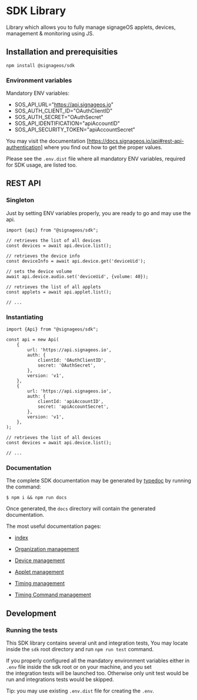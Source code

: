 # SDK Library

Library which allows you to fully manage signageOS applets, devices, management & monitoring using JS.

## Installation and prerequisities

```
npm install @signageos/sdk
```

### Environment variables

Mandatory ENV variables:

- SOS_API_URL="https://api.signageos.io"
- SOS_AUTH_CLIENT_ID="OAuthClientID"
- SOS_AUTH_SECRET="OAuthSecret"
- SOS_API_IDENTIFICATION="apiAccountID"
- SOS_API_SECURITY_TOKEN="apiAccountSecret"

You may visit the documentation [https://docs.signageos.io/api#rest-api-authentication] where you find out how to get the proper values.

Please see the `.env.dist` file where all mandatory ENV variables, required for SDK usage, are listed too.

## REST API

### Singleton
Just by setting ENV variables properly, you are ready to go and may use the api.

```ecmascript 6
import {api} from "@signageos/sdk";

// retrieves the list of all devices
const devices = await api.device.list();

// retrieves the device info
const deviceInfo = await api.device.get('deviceUid');

// sets the device volume
await api.device.audio.set('deviceUid', {volume: 40});

// retrieves the list of all applets
const applets = await api.applet.list();

// ...
```

### Instantiating
```ecmascript 6
import {Api} from "@signageos/sdk";

const api = new Api(
	{
		url: 'https://api.signageos.io',
		auth: {
			clientId: 'OAuthClientID',
			secret: 'OAuthSecret',
		},
		version: 'v1',
	},
	{
		url: 'https://api.signageos.io',
		auth: {
			clientId: 'apiAccountID',
			secret: 'apiAccountSecret',
		},
		version: 'v1',
	},
);

// retrieves the list of all devices
const devices = await api.device.list();

// ...
```

### Documentation

The complete SDK documentation may be generated by [typedoc](https://typedoc.org/) by running the command:
```
$ npm i && npm run docs
```

Once generated, the `docs` directory will contain the generated documentation.

The most useful documentation pages:

- [index](https://signageos-documentation.s3.eu-central-1.amazonaws.com/sdk/latest/index.html) 


- [Organization management](https://signageos-documentation.s3.eu-central-1.amazonaws.com/sdk/latest/classes/organizationmanagement.html) 
- [Device management](https://signageos-documentation.s3.eu-central-1.amazonaws.com/sdk/latest/classes/devicemanagement.html)
- [Applet management](https://signageos-documentation.s3.eu-central-1.amazonaws.com/sdk/latest/classes/appletmanagement.html)
- [Timing management](https://signageos-documentation.s3.eu-central-1.amazonaws.com/sdk/latest/classes/timingmanagement.html)
- [Timing Command management](https://signageos-documentation.s3.eu-central-1.amazonaws.com/sdk/latest/classes/timingcommandmanagement.html)

## Development

### Running the tests

This SDK library contains several unit and integration tests,
You may locate inside the `sdk` root directory and run `npm run test` command. 

If you properly configured all the mandatory environment variables either in `.env` file inside the sdk root or on your machine,
and you set  
the integration tests will be launched too. Otherwise only unit test would be run and integrations tests would be skipped.

Tip: you may use existing `.env.dist` file for creating the `.env`.
